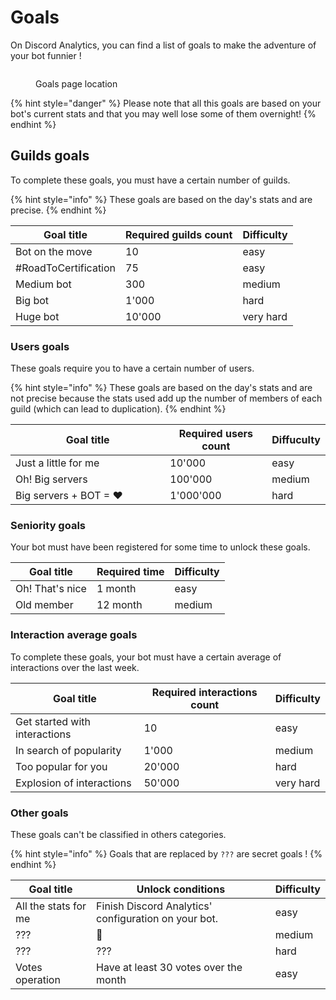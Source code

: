# Goals

On Discord Analytics, you can find a list of goals to make the adventure of your bot funnier !

<figure><img src="../.gitbook/assets/goals_list.png" alt=""><figcaption><p>Goals page location</p></figcaption></figure>

{% hint style="danger" %}
Please note that all this goals are based on your bot's current stats and that you may well lose some of them overnight!
{% endhint %}

## Guilds goals

To complete these goals, you must have a certain number of guilds.

{% hint style="info" %}
These goals are based on the day's stats and are precise.
{% endhint %}

| Goal title           | Required guilds count | Difficulty |
| -------------------- | --------------------- | ---------- |
| Bot on the move      | 10                    | easy       |
| #RoadToCertification | 75                    | easy       |
| Medium bot           | 300                   | medium     |
| Big bot              | 1'000                 | hard       |
| Huge bot             | 10'000                | very hard  |

### Users goals

These goals require you to have a certain number of users.

{% hint style="info" %}
These goals are based on the day's stats and are not precise because the stats used add up the number of members of each guild (which can lead to duplication).
{% endhint %}

<table><thead><tr><th width="231.33333333333331">Goal title</th><th>Required users count</th><th>Diffuculty</th></tr></thead><tbody><tr><td>Just a little for me</td><td>10'000</td><td>easy</td></tr><tr><td>Oh! Big servers</td><td>100'000</td><td>medium</td></tr><tr><td>Big servers + BOT = ♥</td><td>1'000'000</td><td>hard</td></tr></tbody></table>

### Seniority goals

Your bot must have been registered for some time to unlock these goals.

| Goal title      | Required time | Difficulty |
| --------------- | ------------- | ---------- |
| Oh! That's nice | 1 month       | easy       |
| Old member      | 12 month      | medium     |

### Interaction average goals

To complete these goals, your bot must have a certain average of interactions over the last week.

| Goal title                    | Required interactions count | Difficulty |
| ----------------------------- | --------------------------- | ---------- |
| Get started with interactions | 10                          | easy       |
| In search of popularity       | 1'000                       | medium     |
| Too popular for you           | 20'000                      | hard       |
| Explosion of interactions     | 50'000                      | very hard  |

### Other goals

These goals can't be classified in others categories.

{% hint style="info" %}
Goals that are replaced by `???` are secret goals !
{% endhint %}

| Goal title            | Unlock conditions                                    | Difficulty |
| --------------------- | ---------------------------------------------------- | ---------- |
| All the stats for me  | Finish Discord Analytics' configuration on your bot. | easy       |
| ???                   | 🥖                                                   | medium     |
| ???                   | ???                                                  | hard       |
| Votes operation       | Have at least 30 votes over the month                | easy       |
